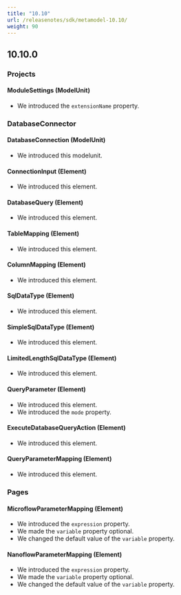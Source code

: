 ```yaml
---
title: "10.10"
url: /releasenotes/sdk/metamodel-10.10/
weight: 90
---
```


## 10.10.0

### Projects

#### ModuleSettings (ModelUnit)
* We introduced the `extensionName` property. 

### DatabaseConnector

#### DatabaseConnection (ModelUnit)
* We introduced this modelunit.

#### ConnectionInput (Element)
* We introduced this element.

#### DatabaseQuery (Element)
* We introduced this element.

#### TableMapping (Element)
* We introduced this element.

#### ColumnMapping (Element)
* We introduced this element.

#### SqlDataType (Element)
* We introduced this element.

#### SimpleSqlDataType (Element)
* We introduced this element.

#### LimitedLengthSqlDataType (Element)
* We introduced this element.

#### QueryParameter (Element)
* We introduced this element.
* We introduced the `mode` property. 

#### ExecuteDatabaseQueryAction (Element)
* We introduced this element.

#### QueryParameterMapping (Element)
* We introduced this element.

### Pages

#### MicroflowParameterMapping (Element)
* We introduced the `expression` property. 
* We made the `variable` property optional.
* We changed the default value of the `variable` property.

#### NanoflowParameterMapping (Element)
* We introduced the `expression` property. 
* We made the `variable` property optional.
* We changed the default value of the `variable` property.
